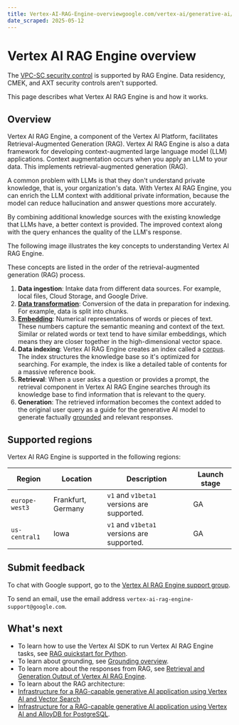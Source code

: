 ```yaml
---
title: Vertex-AI-RAG-Engine-overviewgoogle.com/vertex-ai/generative-ai/docs/rag-engine/rag-overview
date_scraped: 2025-05-12
---
```


# Vertex AI RAG Engine overview 

The [VPC-SC security control](https://cloud.google.com/vertex-ai/generative-ai/docs/security-controls) is
supported by RAG Engine. Data residency, CMEK, and AXT security controls aren't supported.

This page describes what Vertex AI RAG Engine is and how it
works.

## Overview

Vertex AI RAG Engine, a component of the Vertex AI
Platform, facilitates Retrieval-Augmented Generation (RAG).
Vertex AI RAG Engine is also a data framework for developing
context-augmented large language model (LLM) applications. Context augmentation
occurs when you apply an LLM to your data. This implements retrieval-augmented
generation (RAG).

A common problem with LLMs is that they don't understand private knowledge, that
is, your organization's data. With Vertex AI RAG Engine, you can
enrich the LLM context with additional private information, because the model
can reduce hallucination and answer questions more accurately.

By combining additional knowledge sources with the existing knowledge that LLMs
have, a better context is provided. The improved context along with the query
enhances the quality of the LLM's response.

The following image illustrates the key concepts to understanding
Vertex AI RAG Engine.

These concepts are listed in the order of the retrieval-augmented generation
(RAG) process.

1. **Data ingestion**: Intake data from different data sources. For example,
 local files, Cloud Storage, and Google Drive.
2. [**Data transformation**](https://cloud.google.com/vertex-ai/generative-ai/docs/fine-tune-rag-transformations):
 Conversion of the data in preparation for indexing. For example, data is
 split into chunks.
3. [**Embedding**](https://cloud.google.com/vertex-ai/generative-ai/docs/embeddings/get-text-embeddings): Numerical
 representations of words or pieces of text. These numbers capture the
 semantic meaning and context of the text. Similar or related words or text
 tend to have similar embeddings, which means they are closer together in the
 high-dimensional vector space.
4. **Data indexing**: Vertex AI RAG Engine creates an index called a [corpus](https://cloud.google.com/vertex-ai/generative-ai/docs/manage-your-rag-corpus#corpus-management).
 The index structures the knowledge base so it's optimized for searching. For
 example, the index is like a detailed table of contents for a massive
 reference book.
5. **Retrieval**: When a user asks a question or provides a prompt, the retrieval
 component in Vertex AI RAG Engine searches through its knowledge
 base to find information that is relevant to the query.
6. **Generation**: The retrieved information becomes the context added to the
 original user query as a guide for the generative AI model to generate
 factually [grounded](https://cloud.google.com/vertex-ai/generative-ai/docs/grounding/overview) and relevant responses.

## Supported regions

Vertex AI RAG Engine is supported in the following regions:

| Region | Location | Description | Launch stage |
| --- | --- | --- | --- |
| `europe-west3` | Frankfurt, Germany | `v1` and `v1beta1` versions are supported. | GA |
| `us-central1` | Iowa | `v1` and `v1beta1` versions are supported. | GA |

## Submit feedback

To chat with Google support, go to the [Vertex AI RAG Engine
support
group](https://groups.google.com/a/google.com/g/vertex-ai-rag-engine-support).

To send an email, use the email address
`vertex-ai-rag-engine-support@google.com`.

## What's next

- To learn how to use the Vertex AI SDK to run
 Vertex AI RAG Engine tasks, see [RAG quickstart for
 Python](https://cloud.google.com/vertex-ai/generative-ai/docs/rag-quickstart).
- To learn about grounding, see [Grounding
 overview](https://cloud.google.com/vertex-ai/generative-ai/docs/grounding/overview).
- To learn more about the responses from RAG, see [Retrieval and Generation Output of Vertex AI RAG Engine](../model-reference/rag-output-explained.md).
- To learn about the RAG architecture:
 - [Infrastructure for a RAG-capable generative AI application using Vertex AI and Vector Search](https://cloud.google.com/architecture/gen-ai-rag-vertex-ai-vector-search)
 - [Infrastructure for a RAG-capable generative AI application using Vertex AI and AlloyDB for PostgreSQL](https://cloud.google.com/architecture/rag-capable-gen-ai-app-using-vertex-ai).